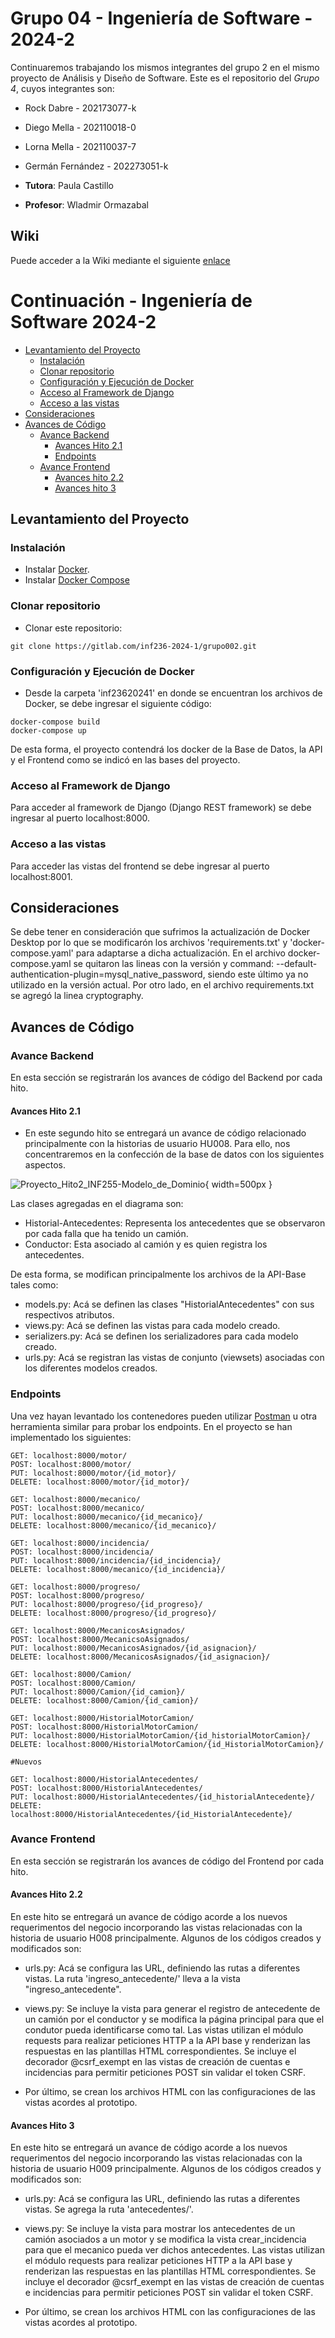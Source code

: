 
# Grupo 04 - Ingeniería de Software - 2024-2

Continuaremos trabajando los mismos integrantes del grupo 2 en el mismo proyecto de Análisis y Diseño de Software. Este es el repositorio del *Grupo 4*, cuyos integrantes son:

* Rock Dabre        - 202173077-k
* Diego Mella       - 202110018-0
* Lorna Mella       - 202110037-7
* Germán Fernández  - 202273051-k

* **Tutora**: Paula Castillo

* **Profesor**: Wladmir Ormazabal


## Wiki

Puede acceder a la Wiki mediante el siguiente [enlace](https://gitlab.com/inf236-2024-1/grupo002/-/wikis/home#wiki-grupo-02)

# Continuación - Ingeniería de Software 2024-2

- [Levantamiento del Proyecto](#levantamiento-del-proyecto)
  - [Instalación](#instalacion)
  - [Clonar repositorio](#clonar-repositorio)
  - [Configuración y Ejecución de Docker](#configuración-y-ejecución-de-docker)
  - [Acceso al Framework de Django](#acceso-al-framework-de-django)
  - [Acceso a las vistas](#acceso-a-las-vistas)
- [Consideraciones](#consideraciones)
- [Avances de Código](#avances-de-código)
  - [Avance Backend](#avance-backend)
    - [Avances Hito 2.1](#avances-hito-21)
    - [Endpoints](#endpoints)
  - [Avance Frontend](#avance-frontend)
    - [Avances hito 2.2](#avances-hito-22)
    - [Avances hito 3](#avances-hito-3)



## Levantamiento del Proyecto

### Instalación

* Instalar [Docker](https://docs.docker.com/engine/install/).
* Instalar [Docker Compose](https://docs.docker.com/compose/install/)

### Clonar repositorio

* Clonar este repositorio:

```
git clone https://gitlab.com/inf236-2024-1/grupo002.git
```

### Configuración y Ejecución de Docker

* Desde la carpeta 'inf23620241' en donde se encuentran los archivos de Docker, se debe ingresar el siguiente código:

```
docker-compose build
docker-compose up
```
De esta forma, el proyecto contendrá los docker de la Base de Datos, la API y el Frontend como se indicó en las bases del proyecto. 

### Acceso al Framework de Django

Para acceder al framework de Django (Django REST framework) se debe ingresar al puerto localhost:8000.

### Acceso a las vistas

Para acceder las vistas del frontend se debe ingresar al puerto localhost:8001.



## Consideraciones

Se debe tener en consideración que sufrimos la actualización de Docker Desktop por lo que se modificarón los archivos 'requirements.txt' y 'docker-compose.yaml' para adaptarse a dicha actualización. En el archivo docker-compose.yaml se quitaron las lineas con la versión y command: --default-authentication-plugin=mysql_native_password, siendo este último ya no utilizado en la versión actual. Por otro lado, en el archivo requirements.txt se agregó la linea cryptography. 


## Avances de Código

### Avance Backend

En esta sección se registrarán los avances de código del Backend por cada hito.

#### Avances Hito 2.1

* En este segundo hito se entregará un avance de código relacionado principalmente con la historias de usuario HU008. Para ello, nos concentraremos en la confección de la base de datos con los siguientes aspectos.

![Proyecto_Hito2_INF255-Modelo_de_Dominio](./img/Proyecto_Hito2_INF255-Modelo_de_Dominio.png){ width=500px }


Las clases agregadas en el diagrama son:

* Historial-Antecedentes: Representa los antecedentes que se observaron por cada falla que ha tenido un camión.
* Conductor: Esta asociado al camión y es quien registra los antecedentes.



De esta forma, se modifican principalmente los archivos de la API-Base tales como: 

* models.py: Acá se definen las clases "HistorialAntecedentes" con sus respectivos atributos.
* views.py: Acá se definen las vistas para cada modelo creado.
* serializers.py: Acá se definen los serializadores para cada modelo creado.
* urls.py: Acá se registran las vistas de conjunto (viewsets) asociadas con los diferentes modelos creados.


### Endpoints

Una vez hayan levantado los contenedores pueden utilizar [Postman](https://www.postman.com) u otra herramienta similar para probar los endpoints.
En el proyecto se han implementado los siguientes:

```
GET: localhost:8000/motor/
POST: localhost:8000/motor/
PUT: localhost:8000/motor/{id_motor}/
DELETE: localhost:8000/motor/{id_motor}/

GET: localhost:8000/mecanico/
POST: localhost:8000/mecanico/
PUT: localhost:8000/mecanico/{id_mecanico}/
DELETE: localhost:8000/mecanico/{id_mecanico}/

GET: localhost:8000/incidencia/
POST: localhost:8000/incidencia/
PUT: localhost:8000/incidencia/{id_incidencia}/
DELETE: localhost:8000/mecanico/{id_incidencia}/

GET: localhost:8000/progreso/
POST: localhost:8000/progreso/
PUT: localhost:8000/progreso/{id_progreso}/
DELETE: localhost:8000/progreso/{id_progreso}/

GET: localhost:8000/MecanicosAsignados/
POST: localhost:8000/MecanicsoAsignados/
PUT: localhost:8000/MecanicosAsignados/{id_asignacion}/
DELETE: localhost:8000/MecanicosAsignados/{id_asignacion}/

GET: localhost:8000/Camion/
POST: localhost:8000/Camion/
PUT: localhost:8000/Camion/{id_camion}/
DELETE: localhost:8000/Camion/{id_camion}/

GET: localhost:8000/HistorialMotorCamion/
POST: localhost:8000/HistorialMotorCamion/
PUT: localhost:8000/HistorialMotorCamion/{id_historialMotorCamion}/
DELETE: localhost:8000/HistorialMotorCamion/{id_HistorialMotorCamion}/

#Nuevos 

GET: localhost:8000/HistorialAntecedentes/
POST: localhost:8000/HistorialAntecedentes/
PUT: localhost:8000/HistorialAntecedentes/{id_historialAntecedente}/
DELETE: localhost:8000/HistorialAntecedentes/{id_HistorialAntecedente}/

```


### Avance Frontend

En esta sección se registrarán los avances de código del Frontend por cada hito.

  #### Avances Hito 2.2

En este hito se entregará un avance de código acorde a los nuevos requerimentos del negocio incorporando las vistas relacionadas con la historia de usuario H008 principalmente. Algunos de los códigos creados y modificados son:

  * urls.py: Acá se configura las URL, definiendo las rutas a diferentes vistas. La ruta 'ingreso_antecedente/' lleva a la vista "ingreso_antecedente".

  * views.py: Se incluye la vista para generar el registro de antecedente de un camión por el conductor y se modifica la página principal para que el condutor pueda identificarse como tal. Las vistas utilizan el módulo requests para realizar peticiones HTTP a la API base y renderizan las respuestas en las plantillas HTML correspondientes. Se incluye el decorador @csrf_exempt en las vistas de creación de cuentas e incidencias para permitir peticiones POST sin validar el token CSRF.

  * Por último, se crean los archivos HTML con las configuraciones de las vistas acordes al prototipo.

  #### Avances Hito 3

En este hito se entregará un avance de código acorde a los nuevos requerimentos del negocio incorporando las vistas relacionadas con la historia de usuario H009 principalmente. Algunos de los códigos creados y modificados son:

  * urls.py: Acá se configura las URL, definiendo las rutas a diferentes vistas. Se agrega la ruta 'antecedentes/'.

  * views.py: Se incluye la vista para mostrar los antecedentes de un camión asociados a un motor y se modifica la vista crear_incidencia para que el mecanico pueda ver dichos antecedentes. Las vistas utilizan el módulo requests para realizar peticiones HTTP a la API base y renderizan las respuestas en las plantillas HTML correspondientes. Se incluye el decorador @csrf_exempt en las vistas de creación de cuentas e incidencias para permitir peticiones POST sin validar el token CSRF.

  * Por último, se crean los archivos HTML con las configuraciones de las vistas acordes al prototipo.




